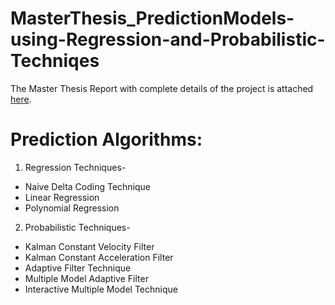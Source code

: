 # MasterThesis_PredictionModels-using-Regression-and-Probabilistic-Techniqes
The Master Thesis Report with complete details of the project is attached [here](https://github.com/srikanthv0610/MasterThesis_PredictionModels-using-Regression-and-Probabilistic-Techniqes/blob/main/Thesis_Report/Master%20Thesis%20Report.pdf).  

# Prediction Algorithms:

1) Regression Techniques-
* Naive Delta Coding Technique
* Linear Regression
* Polynomial Regression

2) Probabilistic Techniques-
* Kalman Constant Velocity Filter
* Kalman Constant Acceleration Filter
* Adaptive Filter Technique
* Multiple Model Adaptive Filter
* Interactive Multiple Model Technique
